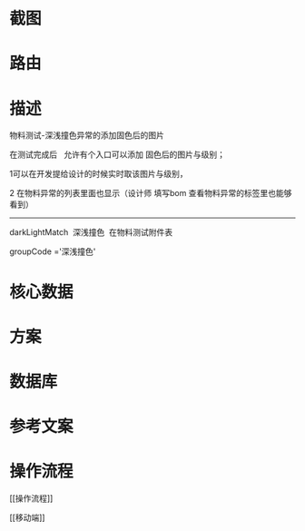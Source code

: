 # 截图
# 路由
# 描述
物料测试-深浅撞色异常的添加固色后的图片  

在测试完成后   允许有个入口可以添加 固色后的图片与级别；

1可以在开发提给设计的时候实时取该图片与级别，

2 在物料异常的列表里面也显示（设计师 填写bom 查看物料异常的标签里也能够看到）

---

darkLightMatch  深浅撞色  在物料测试附件表

groupCode ='深浅撞色'



# 核心数据
# 方案
# 数据库
# 参考文案

# 操作流程
[[操作流程]]

[[移动端]]
